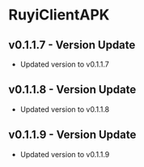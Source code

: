 # RuyiClientAPK
## v0.1.1.7 - Version Update
- Updated version to v0.1.1.7

## v0.1.1.8 - Version Update
- Updated version to v0.1.1.8

## v0.1.1.9 - Version Update
- Updated version to v0.1.1.9

